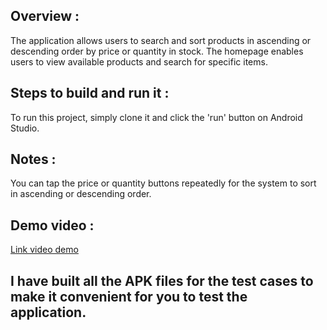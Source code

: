 ## Overview :
The application allows users to search and sort products in ascending or descending order by price or quantity in stock. The homepage enables users to view available products and search for specific items.

## Steps to build and run it :
To run this project, simply clone it and click the 'run' button on Android Studio.

## Notes :
You can tap the price or quantity buttons repeatedly for the system to sort in ascending or descending order.

## Demo video :
[Link video demo](https://drive.google.com/file/d/1w1v-9gHE8lCUaRYotBeol4GOIY1IhWRQ/view?usp=sharing)

## I have built all the APK files for the test cases to make it convenient for you to test the application.

